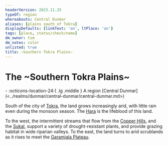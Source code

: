 ```yaml
---
headerVersion: 2023.11.25
typeOf: region
whereabouts: Central Dunmar
aliases: [plains south of Tokra]
displayDefaults: {linkText: 'on', ltPlace: 'on'}
tags: [place, status/check/name]
dm_owner: tim
dm_notes: color
unlisted: true
title: ~Southern Tokra Plains~
---
```

# The ~Southern Tokra Plains~
<div class="grid cards ext-narrow-margin ext-one-column" markdown>
-    :octicons-location-24:{ .lg .middle } A region [Central Dunmar](<../realms/dunmar/central-dunmar/central-dunmar.md>)  
</div>


South of the city of [Tokra](<../realms/dunmar/central-dunmar/tokra/tokra.md>), the land grows increasingly arid, with little rain even during the monsoon season. The [Hara](<../rivers/hara-watershed/hara.md>) is the lifeblood of this land. 

To the west, the intermittent streams that flow from the [Copper Hills](<../darba-highlands/copper-hills.md>), and the [Sukal](<../rivers/hara-watershed/sukal.md>), support a variety of drought-resistant plants, and provide grazing habitat in wide riparian valleys. To the east, the land turns to arid scrublands as it rises to meet the [Garamjala Plateau](<../../drankorian-hinterland/garamjala-plateau/garamjala-plateau.md>). 